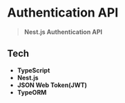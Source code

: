 # Authentication API
> **Nest.js Authentication API**

## Tech
* **TypeScript**
* **Nest.js**
* **JSON Web Token(JWT)**
* **TypeORM**
